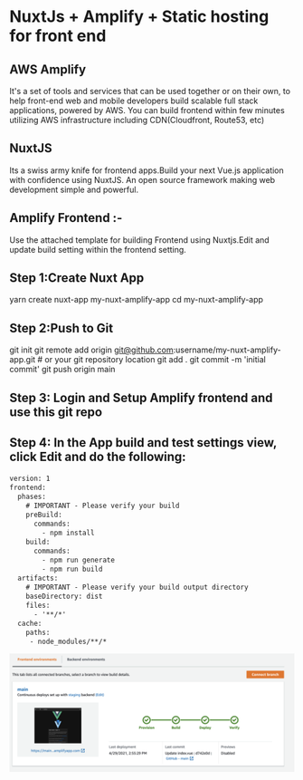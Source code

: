 # NuxtJs + Amplify + Static hosting for front end

## AWS Amplify
It's a set of tools and services that can be used together or on their own, to help front-end web and mobile developers build scalable full stack applications, 
powered by AWS. You can build frontend within few minutes utilizing AWS infrastructure including CDN(Cloudfront, Route53, etc)

## NuxtJS
Its a swiss army knife for frontend apps.Build your next Vue.js application with confidence using NuxtJS. An open source framework making web development simple and powerful.

## Amplify Frontend :-
Use the attached template for building Frontend using Nuxtjs.Edit and update build setting within the frontend setting.


## Step 1:Create Nuxt App
yarn create nuxt-app my-nuxt-amplify-app
cd my-nuxt-amplify-app


## Step 2:Push to Git
git init
git remote add origin git@github.com:username/my-nuxt-amplify-app.git # or your git repository location
git add .
git commit -m 'initial commit'
git push origin main

## Step 3: Login and Setup Amplify frontend and use this git repo

## Step 4: In the App build and test settings view, click Edit and do the following:

```
version: 1
frontend:
  phases:
    # IMPORTANT - Please verify your build 
    preBuild:
      commands: 
        - npm install
    build:
      commands: 
        - npm run generate
        - npm run build
  artifacts:
    # IMPORTANT - Please verify your build output directory
    baseDirectory: dist
    files:
      - '**/*'
  cache:
    paths:
     - node_modules/**/*
```

<img src="https://raw.githubusercontent.com/sarfarazengglb/amplify-nuxt-static-hosting/main/App.png">



